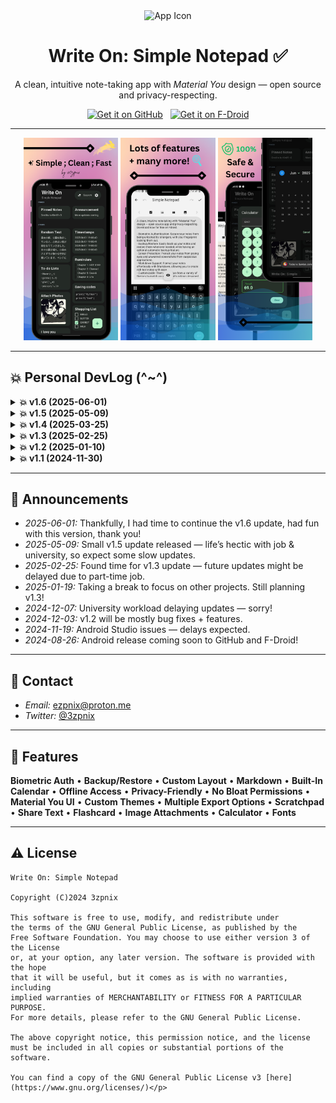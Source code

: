 <div align="center">
  <img src="app/src/main/res/mipmap-xxxhdpi/ic_launcher_round.webp" width="192" height="192" alt="App Icon" />

# Write On: Simple Notepad ✅
A clean, intuitive note-taking app with *Material You* design — open source and privacy-respecting.

[<img src=".github/github.png" alt="Get it on GitHub" height="55">](https://github.com/3zpnix/WriteOn/releases)
&nbsp;
[<img src=".github/fdroid.png" alt="Get it on F-Droid" height="55">](https://f-droid.org/en/packages/com.ezpnix.writeon/)
</div>

---

<div align="center">
  <img src="metadata/en-US/images/phoneScreenshots/1.png" width="30%" alt="Screenshot 1"/>
  <img src="metadata/en-US/images/phoneScreenshots/2.png" width="30%" alt="Screenshot 2"/>
  <img src="metadata/en-US/images/phoneScreenshots/3.png" width="30%" alt="Screenshot 3"/>
</div>

---

## 💥 Personal DevLog (^~^)

<details>
<summary><strong>💥 v1.6 (2025-06-01)</strong></summary>

- [x] New homepage user interface
- [x] More visibility on your notes
- [x] FAB has returned but cleaner now
- [x] Added new Flashcard screen feature
- [x] Column view count is now adjustable
- [x] Improvements to Scratchpad screen
- [x] Quick shortcut button redirects to Styles
- [x] Home greeting placeholder repositioned
- [x] Issue feedback now on the settings screen
- [x] Feedback screen cards now fully clickable
- [x] Added some minor animation improvements
- [x] Get info on your device found in about
- [x] Some icons were replaced to be cleaner
- [x] Bug fixes and optimizations
</details>

<details>
<summary><strong>💥 v1.5 (2025-05-09)</strong></summary>

- [x] Removed savenote else-function bug
- [x] Homescreen buttons surface lazyrow
- [x] Edit buttons moved to bottom modal
- [x] Calculator supports manual edits
- [x] Listed-section improvements
- [x] Fixed major crash issue
</details>

<details>
<summary><strong>💥 v1.4 (2025-03-25)</strong></summary>

- [x] Refactored edit/view models
- [x] Row icon buttons replace centered buttons
- [x] Added Help & Feedback section
- [x] Pin/unpin status saves properly
- [x] Fixed calculator parenthesis bug
- [x] New sections in Settings screen
- [x] DPI support improved
- [x] Updated note preview UI
- [x] Alert dialog logic revamped
</details>

<details>
<summary><strong>💥 v1.3 (2025-02-25)</strong></summary>

- [x] Home UI updated
- [x] Searchbar placeholder added
- [x] Custom dimensions fixed
- [x] Calculator built-in
- [x] Adjustable font size
- [x] More buttons/features
- [x] Calendar bug squashed
- [x] Renamed strings
- [x] Minor bug fixes
</details>

<details>
<summary><strong>💥 v1.2 (2025-01-10)</strong></summary>

- [x] More markdown support
- [x] TXT export for quick notes
- [x] Improved auto-backup logic
- [x] Translate and share buttons added
- [x] Fixed partial image bug
- [x] UI updates and optimizations
</details>

<details>
<summary><strong>💥 v1.1 (2024-11-30)</strong></summary>

- [x] UI Changes
- [x] Bug Fixes
</details>

---

## 📢 Announcements

- *2025-06-01:* Thankfully, I had time to continue the v1.6 update, had fun with this version, thank you!
- *2025-05-09:* Small v1.5 update released — life’s hectic with job & university, so expect some slow updates.
- *2025-02-25:* Found time for v1.3 update — future updates might be delayed due to part-time job.
- *2025-01-19:* Taking a break to focus on other projects. Still planning v1.3!
- *2024-12-07:* University workload delaying updates — sorry!
- *2024-12-03:* v1.2 will be mostly bug fixes + features.
- *2024-11-19:* Android Studio issues — delays expected.
- *2024-08-26:* Android release coming soon to GitHub and F-Droid!

---

## 💬 Contact

- *Email:* ezpnix@proton.me
- *Twitter:* [@3zpnix](https://twitter.com/3zpnix)

---

## 👋 Features

**Biometric Auth** • **Backup/Restore** • **Custom Layout** • **Markdown** •
**Built-In Calendar**  • **Offline Access** • **Privacy-Friendly** •
**No Bloat Permissions** • **Material You UI** • **Custom Themes** •
**Multiple Export Options** • **Scratchpad** • **Share Text** •
**Flashcard** • **Image Attachments** • **Calculator** • **Fonts**

---

## ⚠️ License
    Write On: Simple Notepad

    Copyright (C)2024 3zpnix
    
    This software is free to use, modify, and redistribute under 
    the terms of the GNU General Public License, as published by the 
    Free Software Foundation. You may choose to use either version 3 of the License 
    or, at your option, any later version. The software is provided with the hope 
    that it will be useful, but it comes as is with no warranties, including 
    implied warranties of MERCHANTABILITY or FITNESS FOR A PARTICULAR PURPOSE. 
    For more details, please refer to the GNU General Public License.

    The above copyright notice, this permission notice, and the license must be included in all copies or substantial portions of the software.

    You can find a copy of the GNU General Public License v3 [here](https://www.gnu.org/licenses/)</p>
